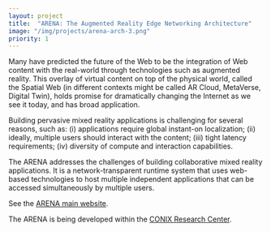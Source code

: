 ```yaml
---
layout: project
title:  "ARENA: The Augmented Reality Edge Networking Architecture"
image: "/img/projects/arena-arch-3.png"
priority: 1
---
```

Many have predicted the future of the Web to be the integration of Web content with the real-world through technologies such as augmented reality. This overlay of virtual content on top of the physical world, called the Spatial Web (in different contexts might be called AR Cloud, MetaVerse, Digital Twin), holds promise for dramatically changing the Internet as we see it today, and has broad application.

Building pervasive mixed reality applications is challenging for several reasons, such as: (i) applications require global instant-on localization; (ii) ideally, multiple users should interact with the content; (iii) tight latency requirements; (iv) diversity of compute and interaction capabilities.

The ARENA addresses the challenges of building collaborative mixed reality applications. It is a network-transparent runtime system that uses web-based technologies to host multiple independent applications that can be accessed simultaneously by multiple users.

See the [ARENA main website](https://arenaxr.org/).

The ARENA is being developed within the [CONIX Research Center](https://conix.io/).
